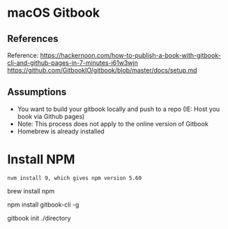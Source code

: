 # macOS Gitbook
## References
Reference: https://hackernoon.com/how-to-publish-a-book-with-gitbook-cli-and-github-pages-in-7-minutes-i61w3wjn
https://github.com/GitbookIO/gitbook/blob/master/docs/setup.md

## Assumptions
* You want to build your gitbook locally and push to a repo (IE: Host you book via Github pages)
* Note: This process does not apply to the online version of Gitbook
* Homebrew is already installed

# Install NPM
```
nvm install 9, which gives npm version 5.60
```

brew install npm

npm install gitbook-cli -g

gitbook init ./directory